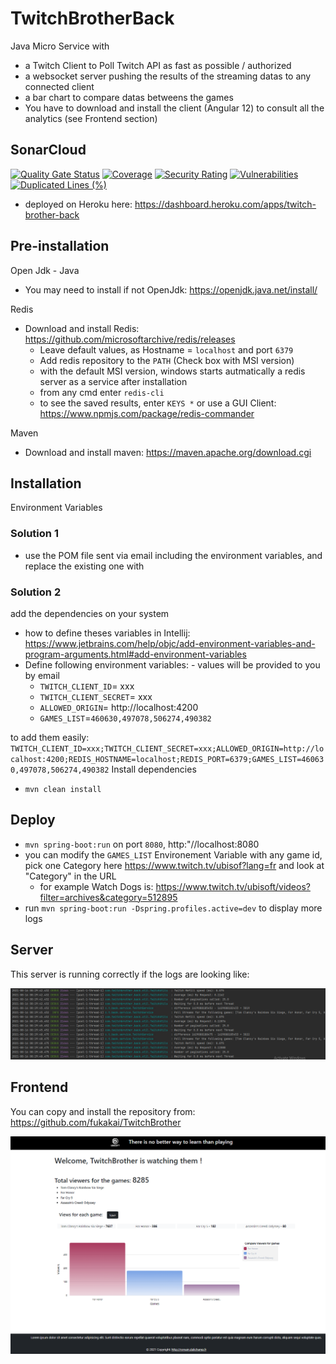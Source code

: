 # TwitchBrotherBack

Java Micro Service with 
- a Twitch Client to Poll Twitch API as fast as possible / authorized
- a websocket server pushing the results of the streaming datas to any connected client
- a bar chart to compare datas betweens the games
- You have to download and install the client (Angular 12) to consult all the analytics (see Frontend section)

## SonarCloud

[![Quality Gate Status](https://sonarcloud.io/api/project_badges/measure?project=fukakai_TwitchBrotherBack&metric=alert_status)](https://sonarcloud.io/dashboard?id=fukakai_TwitchBrotherBack)
[![Coverage](https://sonarcloud.io/api/project_badges/measure?project=fukakai_TwitchBrotherBack&metric=coverage)](https://sonarcloud.io/dashboard?id=fukakai_TwitchBrotherBack)
[![Security Rating](https://sonarcloud.io/api/project_badges/measure?project=fukakai_TwitchBrotherBack&metric=security_rating)](https://sonarcloud.io/dashboard?id=fukakai_TwitchBrotherBack)
[![Vulnerabilities](https://sonarcloud.io/api/project_badges/measure?project=fukakai_TwitchBrotherBack&metric=vulnerabilities)](https://sonarcloud.io/dashboard?id=fukakai_TwitchBrotherBack)
[![Duplicated Lines (%)](https://sonarcloud.io/api/project_badges/measure?project=fukakai_TwitchBrotherBack&metric=duplicated_lines_density)](https://sonarcloud.io/dashboard?id=fukakai_TwitchBrotherBack)

- deployed on Heroku here: https://dashboard.heroku.com/apps/twitch-brother-back

## Pre-installation

Open Jdk - Java
- You may need to install if not OpenJdk: https://openjdk.java.net/install/

Redis
- Download and install Redis: https://github.com/microsoftarchive/redis/releases
  - Leave default values, as Hostname = `localhost` and port `6379`
  - Add redis repository to the `PATH` (Check box with MSI version)
  - with the default MSI version, windows starts autmatically a redis server as a service after installation
  - from any cmd enter `redis-cli`
  - to see the saved results, enter `KEYS *` or use a GUI Client: https://www.npmjs.com/package/redis-commander

Maven
- Download and install maven: https://maven.apache.org/download.cgi
 
## Installation

Environment Variables

### Solution 1
- use the POM file sent via email including the environment variables, and replace the existing one with

### Solution 2
add the dependencies on your system
- how to define theses variables in Intellij: https://www.jetbrains.com/help/objc/add-environment-variables-and-program-arguments.html#add-environment-variables
- Define following environment variables: - values will be provided to you by email
  - `TWITCH_CLIENT_ID`= xxx
  - `TWITCH_CLIENT_SECRET`= xxx
  - `ALLOWED_ORIGIN`= http://localhost:4200
  - `GAMES_LIST`=`460630,497078,506274,490382`

to add them easily: `TWITCH_CLIENT_ID=xxx;TWITCH_CLIENT_SECRET=xxx;ALLOWED_ORIGIN=http://localhost:4200;REDIS_HOSTNAME=localhost;REDIS_PORT=6379;GAMES_LIST=460630,497078,506274,490382`
Install dependencies
  - `mvn clean install`

## Deploy
- `mvn spring-boot:run` on port `8080`, http:"//localhost:8080
- you can modify the `GAMES_LIST` Environement Variable with any game id, pick one Category here https://www.twitch.tv/ubisof?lang=fr and look at "Category" in the URL
  - for example Watch Dogs is: https://www.twitch.tv/ubisoft/videos?filter=archives&category=512895
- run `mvn spring-boot:run -Dspring.profiles.active=dev` to display more logs
## Server

This server is running correctly if the logs are looking like: 

![img.png](img.png)

## Frontend

You can copy and install the repository from: https://github.com/fukakai/TwitchBrother

![img_1.png](img_1.png)